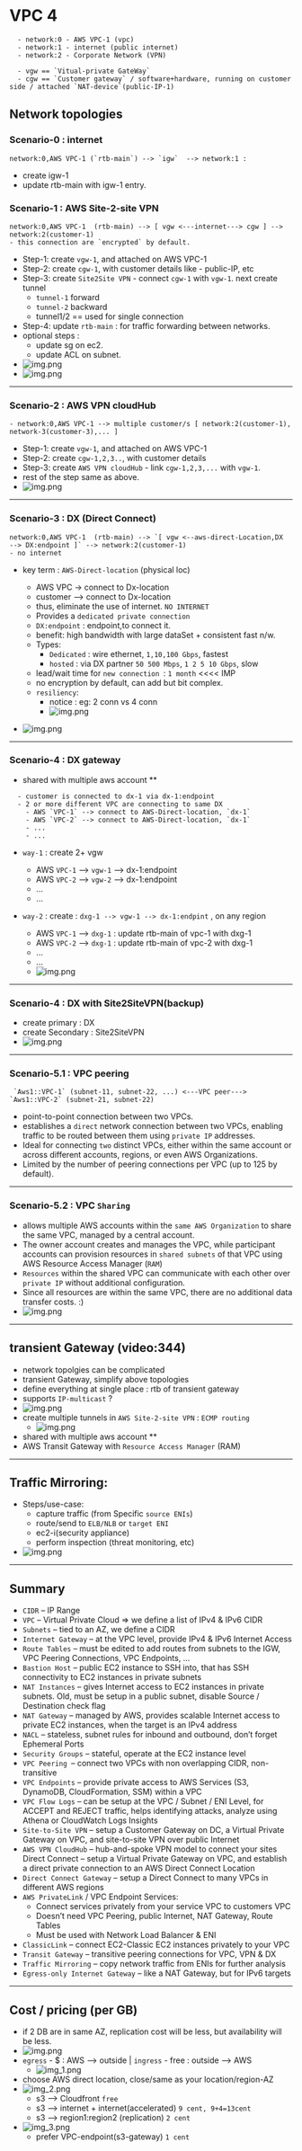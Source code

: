 # VPC 4
```
  - network:0 - AWS VPC-1 (vpc)
  - network:1 - internet (public internet)
  - network:2 - Corporate Network (VPN)
  
  - vgw == `Vitual-private GateWay` 
  - cgw == `Customer gateway` / software+hardware, running on customer side / attached `NAT-device`(public-IP-1)
```
## Network topologies

### Scenario-0 : internet
```
network:0,AWS VPC-1 (`rtb-main`) --> `igw`  --> network:1 : 
```
- create igw-1
- update rtb-main with igw-1 entry.

### Scenario-1 : AWS Site-2-site VPN  
```
network:0,AWS VPC-1  (rtb-main) --> [ vgw <---internet---> cgw ] --> network:2(customer-1) 
- this connection are `encrypted` by default.
```
- Step-1: create `vgw-1`, and attached on AWS VPC-1 
- Step-2: create `cgw-1`, with customer details like - public-IP, etc
- Step-3: create `Site2Site VPN` - connect `cgw-1` with `vgw-1`. next create tunnel
  - `tunnel-1` forward
  - `tunnel-2` backward
  - tunnel1/2 == used for single connection
- Step-4: update `rtb-main` : for traffic forwarding between networks.
- optional steps :
  - update sg on ec2.
  - update ACL on subnet.
- ![img.png](../99_img/vpc-3/img-s2s-vpn.png)
- ![img.png](../99_img/vpc-3/demo-1.png)

---
### Scenario-2 : AWS VPN cloudHub
```
- network:0,AWS VPC-1 --> multiple customer/s [ network:2(customer-1), network-3(customer-3),... ]
```
- Step-1: create `vgw-1`, and attached on AWS VPC-1
- Step-2: create `cgw-1,2,3..`, with customer details
- Step-3: create `AWS VPN cloudHub` - link `cgw-1,2,3,...` with `vgw-1`.
- rest of the step same as above.
- ![img.png](../99_img/vpc-3/img-hub-2.png)

---
### Scenario-3 : DX (Direct Connect)
```
network:0,AWS VPC-1  (rtb-main) --> `[ vgw <--aws-direct-Location,DX  --> DX:endpoint ]` --> network:2(customer-1)
- no internet
```
- key term : `AWS-Direct-location` (physical loc)
  - AWS VPC -> connect to Dx-location
  - customer --> connect to Dx-location
  - thus, eliminate the use of internet. `NO INTERNET`
  - Provides a `dedicated private connection`
  - `DX:endpoint` : endpoint,to connect it. 
  - benefit: high bandwidth with large dataSet + consistent fast n/w.
  - Types:
    - `Dedicated` : wire ethernet, `1,10,100 Gbps`, fastest
    - `hosted`    : via DX partner `50 500 Mbps`, `1 2 5 10 Gbps`, slow
  - lead/wait time for `new connection `: `1 month` <<<< IMP
  - no encryption by default, can add but bit complex.
  - `resiliency`: 
    - notice : eg: 2 conn vs 4 conn
    - ![img.png](../99_img/vpc-3/img-dx-100.png)

- ![img.png](../99_img/vpc-3/dx-1.png)

---
### Scenario-4 : DX gateway
- shared with multiple aws account **
```
  - customer is connected to dx-1 via dx-1:endpoint
  - 2 or more different VPC are connecting to same DX
    - AWS `VPC-1` --> connect to AWS-Direct-location, `dx-1`
    - AWS `VPC-2` --> connect to AWS-Direct-location, `dx-1`
    - ...
    - ...
```
  - `way-1` : create 2+ vgw
    - AWS `VPC-1` --> `vgw-1` --> dx-1:endpoint
    - AWS `VPC-2` --> `vgw-2` --> dx-1:endpoint
    - ...
    - ...
    
  - `way-2` : create :  `dxg-1 --> vgw-1 --> dx-1:endpint` , on any region
    - AWS `VPC-1` --> `dxg-1` : update rtb-main of vpc-1 with dxg-1
    - AWS `VPC-2` --> `dxg-1` : update rtb-main of vpc-2 with dxg-1
    - ...
    - ...
    - ![img.png](../99_img/vpc-3/sxg-1.png)

---
### Scenario-4 :  DX with Site2SiteVPN(backup)
- create primary : DX
- create Secondary : Site2SiteVPN
- ![img.png](../99_img/vpc-3/scenario-5.png)

---
### Scenario-5.1 : VPC peering
```
 `Aws1::VPC-1` (subnet-11, subnet-22, ...) <---VPC peer---> `Aws1::VPC-2` (subnet-21, subnet-22)
```
- point-to-point connection between two VPCs.
- establishes a `direct` network connection between two VPCs, enabling traffic to be routed between them using `private IP` addresses.
- Ideal for connecting `two` distinct VPCs, either within the same account or across different accounts, regions, or even AWS Organizations.
- Limited by the number of peering connections per VPC (up to 125 by default).

---
### Scenario-5.2 : VPC `Sharing`
- allows multiple AWS accounts within the `same AWS Organization` to share the same VPC, managed by a central account.
- The owner account creates and manages the VPC, while participant accounts can provision resources in `shared subnets` of that VPC using AWS Resource Access Manager (`RAM`)
- `Resources` within the shared VPC can communicate with each other over `private IP` without additional configuration.
- Since all resources are within the same VPC, there are no additional data transfer costs. :)
- ![img.png](../99_img/vpc-1/SharedserviceVPC.png)
---
##  transient Gateway (video:344)
- network topolgies can be complicated 
- transient Gateway, simplify above topologies
- define everything at single place : rtb of transient gateway
- supports `IP-multicast` ?
- ![img.png](../99_img/vpc-3/tgw.png)
- create multiple tunnels in `AWS Site-2-site VPN` : `ECMP routing`
  - ![img.png](../99_img/vpc-3/ecmp.png)
- shared with multiple aws account **
- AWS Transit Gateway with `Resource Access Manager` (RAM)

---
## Traffic Mirroring:
- Steps/use-case:
  - capture traffic (from Specific `source ENIs`) 
  - route/send to `ELB/NLB` or `target ENI` 
  - ec2-i(security appliance) 
  - perform inspection (threat monitoring, etc)
- ![img.png](../99_img/vpc-2/ipv6-1.png)

---
## Summary
- `CIDR` – IP Range
- `VPC` – Virtual Private Cloud => we define a list of IPv4 & IPv6 CIDR
- `Subnets` – tied to an AZ, we define a CIDR
- `Internet Gateway` – at the VPC level, provide IPv4 & IPv6 Internet Access
- `Route Tables` – must be edited to add routes from subnets to the IGW, VPC Peering Connections, VPC Endpoints, …
- `Bastion Host` – public EC2 instance to SSH into, that has SSH connectivity to EC2 instances in private subnets
- `NAT Instances` – gives Internet access to EC2 instances in private subnets. Old, must be setup in a public subnet, disable Source / Destination check flag
- `NAT Gateway` – managed by AWS, provides scalable Internet access to private EC2 instances, when the target is an IPv4 address
- `NACL` – stateless, subnet rules for inbound and outbound, don’t forget Ephemeral Ports
- `Security Groups` – stateful, operate at the EC2 instance level
- `VPC Peering `– connect two VPCs with non overlapping CIDR, non-transitive
- `VPC Endpoints` – provide private access to AWS Services (S3, DynamoDB, CloudFormation, SSM) within a VPC
- `VPC Flow Logs` – can be setup at the VPC / Subnet / ENI Level, for ACCEPT and REJECT traffic, helps identifying attacks, analyze using Athena or CloudWatch Logs Insights
- `Site-to-Site VPN` – setup a Customer Gateway on DC, a Virtual Private Gateway on VPC, and site-to-site VPN over public Internet
- `AWS VPN CloudHub` – hub-and-spoke VPN model to connect your sites Direct Connect – setup a Virtual Private Gateway on VPC, and establish a direct private connection to an AWS Direct Connect Location
- `Direct Connect Gateway` – setup a Direct Connect to many VPCs in different AWS regions
- `AWS PrivateLink` / VPC Endpoint Services:
  - Connect services privately from your service VPC to customers VPC
  - Doesn’t need VPC Peering, public Internet, NAT Gateway, Route Tables
  - Must be used with Network Load Balancer & ENI
- `ClassicLink` – connect EC2-Classic EC2 instances privately to your VPC
- `Transit Gateway` – transitive peering connections for VPC, VPN & DX
- `Traffic Mirroring` – copy network traffic from ENIs for further analysis
- `Egress-only Internet Gateway` – like a NAT Gateway, but for IPv6 targets

---
## Cost / pricing (per GB)
- if 2 DB are in same AZ, replication cost will be less, but availability will be less.
- ![img.png](../99_img/vpc-4/img.png)
- `egress` - $ : AWS --> outside | `ingress` - free : outside --> AWS
  - ![img_1.png](../99_img/vpc-4/img_1.png)
- choose AWS direct location, close/same as your location/region-AZ
- ![img_2.png](../99_img/vpc-4/img_2.png)
  - s3 --> Cloudfront `free`
  - s3 --> internet + internet(accelerated) `9 cent, 9+4=13cent`
  - s3 --> region1:region2 (replication) `2 cent`
- ![img_3.png](../99_img/vpc-4/img_3.png)
  - prefer VPC-endpoint(s3-gateway) `1 cent`


